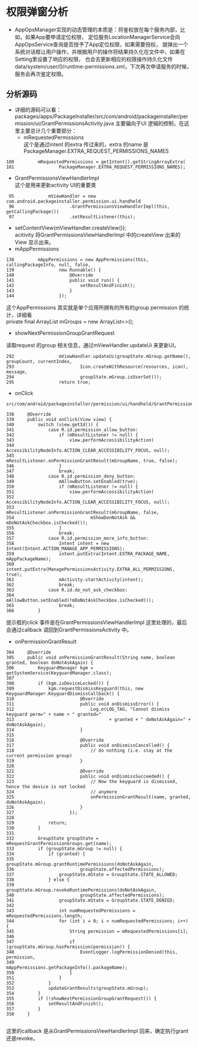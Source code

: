 # 权限弹窗分析
- AppOpsManager实现的动态管理的本质是：将鉴权放在每个服务内部，比如，如果App要申请定位权限，
定位服务LocationManagerService会向AppOpsService查询是否授予了App定位权限，如果需要授权，
就弹出一个系统对话框让用户操作，并根据用户的操作将结果持久化在文件中，如果在Setting里设置了响应的权限，
也会去更新相应的权限操作持久化文件data/system/user/0/runtime-permissions.xml，下次再次申请服务的时候，服务会再次鉴定权限。

## 分析源码
- 详细的源码可以看：packages/apps/PackageInstaller/src/com/android/packageinstaller/permission/ui/GrantPermissionsActivity.java
主要偏向于UI 逻辑的控制，在这里主要总计几个重要部分：
  -  mRequestedPermissions <br>
这个是通过intent 的extra 传过来的，extra 的name 是PackageManager.EXTRA_REQUEST_PERMISSIONS_NAMES
```
100         mRequestedPermissions = getIntent().getStringArrayExtra(                                                                                                                                        
101                 PackageManager.EXTRA_REQUEST_PERMISSIONS_NAMES);

```
  -  GrantPermissionsViewHandlerImpl <br>
  这个是用来更新activity UI的重要类
  ```
   95             mViewHandler = new com.android.packageinstaller.permission.ui.handheld
   96                     .GrantPermissionsViewHandlerImpl(this, getCallingPackage())
   97                     .setResultListener(this);

  ```
  -  setContentView(mViewHandler.createView()); <br>
  acitivity 将GrantPermissionsViewHandlerImpl 中的createView 出来的View 显示出来。
  -  mAppPermissions
  ```
  138         mAppPermissions = new AppPermissions(this, callingPackageInfo, null, false,                                                                                                                     
  139                 new Runnable() {
  140                     @Override
  141                     public void run() {
  142                         setResultAndFinish();
  143                     }
  144                 });

  ```
  这个AppPermissions 其实就是单个应用所拥有的所有的group permission 的统计，详细看 <br>
private final ArrayList<AppPermissionGroup> mGroups = new ArrayList<>();
 
 -  showNextPermissionGroupGrantRequest <br>
 
 读取request 的group 相关信息，通过mViewHandler.updateUi 来更新UI。
 ```
292                 mViewHandler.updateUi(groupState.mGroup.getName(), groupCount, currentIndex,                                                                                                            
293                         Icon.createWithResource(resources, icon), message,
294                         groupState.mGroup.isUserSet());
295                 return true;

 ```
- onClick
```
src/com/android/packageinstaller/permission/ui/handheld/GrantPermissionsViewHandlerImpl.java

338     @Override
339     public void onClick(View view) {
340         switch (view.getId()) {
341             case R.id.permission_allow_button:
342                 if (mResultListener != null) {
343                     view.performAccessibilityAction(
344                             AccessibilityNodeInfo.ACTION_CLEAR_ACCESSIBILITY_FOCUS, null);
345                     mResultListener.onPermissionGrantResult(mGroupName, true, false);
346                 }
347                 break;
348             case R.id.permission_deny_button:
349                 mAllowButton.setEnabled(true);
350                 if (mResultListener != null) {
351                     view.performAccessibilityAction(                                                                                                                                                    
352                             AccessibilityNodeInfo.ACTION_CLEAR_ACCESSIBILITY_FOCUS, null);
353                     mResultListener.onPermissionGrantResult(mGroupName, false,
354                             mShowDonNotAsk && mDoNotAskCheckbox.isChecked());
355                 }
356                 break;
357             case R.id.permission_more_info_button:
358                 Intent intent = new Intent(Intent.ACTION_MANAGE_APP_PERMISSIONS);
359                 intent.putExtra(Intent.EXTRA_PACKAGE_NAME, mAppPackageName);
360                 intent.putExtra(ManagePermissionsActivity.EXTRA_ALL_PERMISSIONS, true);
361                 mActivity.startActivity(intent);
362                 break;
363             case R.id.do_not_ask_checkbox:
364                 mAllowButton.setEnabled(!mDoNotAskCheckbox.isChecked());
365                 break;
366         }

```
提示框的click 事件是在GrantPermissionsViewHandlerImpl 这里处理的，最后会通过callback 调回到GrantPermissionsActivity 中。

- onPermissionGrantResult
```
304     @Override                                                                                                                                                                                           
305     public void onPermissionGrantResult(String name, boolean granted, boolean doNotAskAgain) {
306         KeyguardManager kgm = getSystemService(KeyguardManager.class);
307 
308         if (kgm.isDeviceLocked()) {
309             kgm.requestDismissKeyguard(this, new KeyguardManager.KeyguardDismissCallback() {
310                         @Override
311                         public void onDismissError() {
312                             Log.e(LOG_TAG, "Cannot dismiss keyguard perm=" + name + " granted="
313                                    + granted + " doNotAskAgain=" + doNotAskAgain);
314                         }
315 
316                         @Override
317                         public void onDismissCancelled() {
318                             // do nothing (i.e. stay at the current permission group)
319                         }
320 
321                         @Override
322                         public void onDismissSucceeded() {
323                             // Now the keyguard is dismissed, hence the device is not locked
324                             // anymore
325                             onPermissionGrantResult(name, granted, doNotAskAgain);
326                         }
327                     });
328 
329             return;
330         }
331 
332         GroupState groupState = mRequestGrantPermissionGroups.get(name);
333         if (groupState.mGroup != null) {
334             if (granted) {
335                 groupState.mGroup.grantRuntimePermissions(doNotAskAgain,
336                         groupState.affectedPermissions);
337                 groupState.mState = GroupState.STATE_ALLOWED;
338             } else {
339                 groupState.mGroup.revokeRuntimePermissions(doNotAskAgain,
340                         groupState.affectedPermissions);
341                 groupState.mState = GroupState.STATE_DENIED;
342 
343                 int numRequestedPermissions = mRequestedPermissions.length;
344                 for (int i = 0; i < numRequestedPermissions; i++) {
345                     String permission = mRequestedPermissions[i];
346 
347                     if (groupState.mGroup.hasPermission(permission)) {
348                         EventLogger.logPermissionDenied(this, permission,
349                                 mAppPermissions.getPackageInfo().packageName);
350                     }
351                 }
352             }
353             updateGrantResults(groupState.mGroup);
354         }
355         if (!showNextPermissionGroupGrantRequest()) {
356             setResultAndFinish();
357         }
358     }


```
这里的callback 是从GrantPermissionsViewHandlerImpl 回来，确定执行grant 还是revoke。
